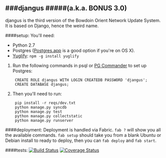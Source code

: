 ###djangus
#####(a.k.a. BONUS 3.0)
---
djangus is the third version of the Bowdoin Orient Network Update System. It is based on Django, hence the weird name.

####setup:
You'll need:
- Python 2.7 
- Postgres ([Postgres.app](http://postgresapp.com) is a good option if you're on OS X).
- [Yuglify](https://github.com/yui/yuglify): `npm -g install yuglify`

1. Run the following commands in psql or [PG Commander](https://eggerapps.at/pgcommander/) to set up Postgres:
        
        CREATE ROLE djangus WITH LOGIN CREATEDB PASSWORD 'djangus';
        CREATE DATABASE djangus;

2. Then you'll need to run:

        pip install -r reqs/dev.txt
        python manage.py syncdb
        python manage.py test
        python manage.py collectstatic
        python manage.py runserver

####deployment:
Deployment is handled via Fabric. `fab ?` will show you all the available commands. `fab setup` should take you from a blank Ubuntu or Debian install to ready to deploy, then you can `fab deploy` and `fab start`.

####tests:  [![Build Status](https://travis-ci.org/BowdoinOrient/djangus.svg)](https://travis-ci.org/BowdoinOrient/djangus) [![Coverage Status](https://coveralls.io/repos/BowdoinOrient/djangus/badge.png)](https://coveralls.io/r/BowdoinOrient/djangus)

